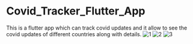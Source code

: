# Covid_Tracker_Flutter_App
 This is a flutter app which can track covid updates and it allow to see  the covid updates of different countries along with details.
![1](https://user-images.githubusercontent.com/55560415/200674150-4c8516be-5358-451c-9219-c606e354ed40.jpeg)
![2](https://user-images.githubusercontent.com/55560415/200674293-512e0703-2bc1-4808-a7e5-91c92b443643.jpeg)
![3](https://user-images.githubusercontent.com/55560415/200674322-6095c104-f56e-4da7-802c-76738f3df82d.jpeg)
